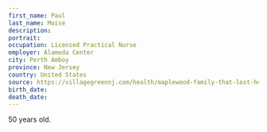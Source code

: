 ```yaml
---
first_name: Paul
last_name: Moise
description: 
portrait: 
occupation: Licensed Practical Nurse
employer: Alameda Center
city: Perth Amboy
province: New Jersey
country: United States
source: https://villagegreennj.com/health/maplewood-family-that-lost-health-care-worker-dad-to-covid-19-needs-help/
birth_date: 
death_date: 
---
```


50 years old.